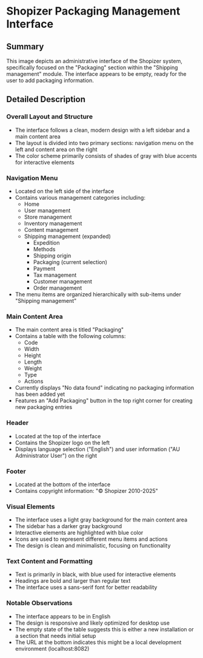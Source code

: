 # Shopizer Packaging Management Interface

## Summary
This image depicts an administrative interface of the Shopizer system, specifically focused on the "Packaging" section within the "Shipping management" module. The interface appears to be empty, ready for the user to add packaging information.

## Detailed Description

### Overall Layout and Structure
- The interface follows a clean, modern design with a left sidebar and a main content area
- The layout is divided into two primary sections: navigation menu on the left and content area on the right
- The color scheme primarily consists of shades of gray with blue accents for interactive elements

### Navigation Menu
- Located on the left side of the interface
- Contains various management categories including:
  - Home
  - User management
  - Store management
  - Inventory management
  - Content management
  - Shipping management (expanded)
    - Expedition
    - Methods
    - Shipping origin
    - Packaging (current selection)
    - Payment
    - Tax management
    - Customer management
    - Order management
- The menu items are organized hierarchically with sub-items under "Shipping management"

### Main Content Area
- The main content area is titled "Packaging"
- Contains a table with the following columns:
  - Code
  - Width
  - Height
  - Length
  - Weight
  - Type
  - Actions
- Currently displays "No data found" indicating no packaging information has been added yet
- Features an "Add Packaging" button in the top right corner for creating new packaging entries

### Header
- Located at the top of the interface
- Contains the Shopizer logo on the left
- Displays language selection ("English") and user information ("AU Administrator User") on the right

### Footer
- Located at the bottom of the interface
- Contains copyright information: "© Shopizer 2010-2025"

### Visual Elements
- The interface uses a light gray background for the main content area
- The sidebar has a darker gray background
- Interactive elements are highlighted with blue color
- Icons are used to represent different menu items and actions
- The design is clean and minimalistic, focusing on functionality

### Text Content and Formatting
- Text is primarily in black, with blue used for interactive elements
- Headings are bold and larger than regular text
- The interface uses a sans-serif font for better readability

### Notable Observations
- The interface appears to be in English
- The design is responsive and likely optimized for desktop use
- The empty state of the table suggests this is either a new installation or a section that needs initial setup
- The URL at the bottom indicates this might be a local development environment (localhost:8082)